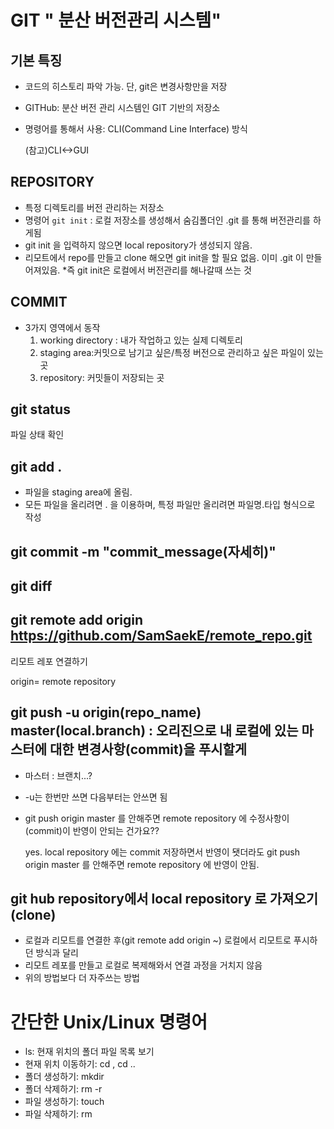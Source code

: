 # GIT " 분산 버전관리 시스템" 

## 기본 특징

* 코드의 히스토리 파악 가능. 단, git은 변경사항만을 저장

* GITHub: 분산 버전 관리 시스템인 GIT 기반의 저장소 

* 명령어를 통해서 사용: CLI(Command Line Interface) 방식

  (참고)CLI<->GUI

## REPOSITORY

* 특정 디렉토리를 버전 관리하는 저장소
* 명령어 ``git init`` : 로컬 저장소를 생성해서 숨김폴더인  .git 를 통해 버전관리를 하게됨
*  git init 을 입력하지 않으면 local repository가 생성되지 않음. 
* 리모트에서 repo를 만들고 clone 해오면 git init을 할 필요 없음. 이미 .git 이 만들어져있음.
*즉 git init은 로컬에서 버전관리를 해나갈때 쓰는 것
## COMMIT

* 3가지 영역에서 동작
  1. working directory : 내가 작업하고 있는 실제 디렉토리
  2. staging area:커밋으로 남기고 싶은/특정 버전으로 관리하고 싶은 파일이 있는 곳
  3. repository: 커밋들이 저장되는 곳

## git status

파일 상태 확인



## git add .
- 파일을 staging area에 올림.
- 모든 파일을 올리려면 . 을 이용하며, 특정 파일만 올리려면 파일명.타입 형식으로 작성


## git commit -m "commit_message(자세히)"



## git diff



## git remote add origin https://github.com/SamSaekE/remote_repo.git

리모트 레포 연결하기

origin= remote repository

## git push -u origin(repo_name) master(local.branch) : 오리진으로 내 로컬에 있는 마스터에 대한 변경사항(commit)을 푸시할게

* 마스터 : 브랜치...?

* -u는 한번만 쓰면 다음부터는 안쓰면 됨

* git push origin master 를 안해주면 remote  repository 에 수정사항이 (commit)이 반영이 안되는 건가요??

  yes. local repository 에는 commit 저장하면서 반영이 됏더라도 git push origin master 를 안해주면 remote repository 에 반영이 안됨.




## git hub repository에서 local repository 로 가져오기(clone)

* 로컬과 리모트를 연결한 후(git remote add origin ~) 로컬에서 리모트로 푸시하던 방식과 달리 
* 리모트 레포를 만들고 로컬로 복제해와서 연결 과정을 거치지 않음
* 위의 방법보다 더 자주쓰는 방법



# 간단한 Unix/Linux 명령어

* ls: 현재 위치의 폴더 파일 목록 보기
* 현재 위치 이동하기: cd <path>, cd ..
* 폴더 생성하기: mkdir <name>
* 폴더 삭제하기: rm -r <name>
* 파일 생성하기: touch <name>
* 파일 삭제하기: rm <name>

